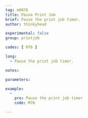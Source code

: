 ```yaml
---
tag: m0076
title: Pause Print Job
brief: Pause the print job timer.
author: thinkyhead

experimental: false
group: printjob

codes: [ M76 ]

long:
  - Pause the print job timer.

notes:

parameters:

example:
  -
    pre: Pause the print job timer
    code: M76

---
```


